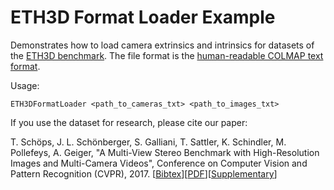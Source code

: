 # ETH3D Format Loader Example #

Demonstrates how to load camera extrinsics and intrinsics for datasets of the [ETH3D benchmark](https://www.eth3d.net/).
The file format is the [human-readable COLMAP text format](http://colmap.github.io/format.html#text-format).

Usage:

```
ETH3DFormatLoader <path_to_cameras_txt> <path_to_images_txt>
```

If you use the dataset for research, please cite our paper:

T. Schöps, J. L. Schönberger, S. Galliani, T. Sattler, K. Schindler, M. Pollefeys, A. Geiger, "A Multi-View Stereo Benchmark with High-Resolution Images and Multi-Camera Videos", Conference on Computer Vision and Pattern Recognition (CVPR), 2017. \[[Bibtex](https://www.eth3d.net/data/schoeps2017cvpr.bib)\]\[[PDF](https://www.eth3d.net/data/schoeps2017cvpr.pdf)\]\[[Supplementary](https://www.eth3d.net/data/schoeps2017cvpr-supp.pdf)\]